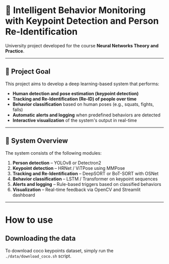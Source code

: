 # 🧠 Intelligent Behavior Monitoring with Keypoint Detection and Person Re-Identification

University project developed for the course **Neural Networks Theory and Practice**.

---

## 🎯 Project Goal

This project aims to develop a deep learning-based system that performs:

- **Human detection and pose estimation (keypoint detection)**
- **Tracking and Re-Identification (Re-ID) of people over time**
- **Behavior classification** based on human poses (e.g., squats, fights, falls)
- **Automatic alerts and logging** when predefined behaviors are detected
- **Interactive visualization** of the system's output in real-time

---

## 🧩 System Overview

The system consists of the following modules:

1. **Person detection** – YOLOv8 or Detectron2
2. **Keypoint detection** – HRNet / ViTPose using MMPose
3. **Tracking and Re-Identification** – DeepSORT or BoT-SORT with OSNet
4. **Behavior classification** – LSTM / Transformer on keypoint sequences
5. **Alerts and logging** – Rule-based triggers based on classified behaviors
6. **Visualization** – Real-time feedback via OpenCV and Streamlit dashboard

---


# How to use
## Downloading the data
To download coco keypoints dataset, simply run the `./data/download_coco.sh` script.   


